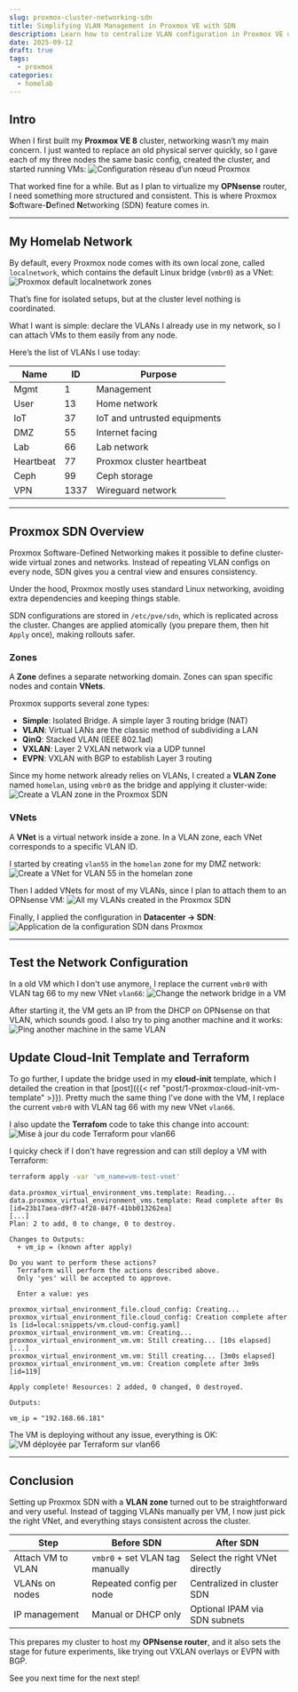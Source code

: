 ```yaml
---
slug: proxmox-cluster-networking-sdn
title: Simplifying VLAN Management in Proxmox VE with SDN
description: Learn how to centralize VLAN configuration in Proxmox VE using SDN zones and VNets, making VM networking easier and more consistent.
date: 2025-09-12
draft: true
tags:
  - proxmox
categories:
  - homelab
---
```


## Intro

When I first built my **Proxmox VE 8** cluster, networking wasn’t my main concern. I just wanted to replace an old physical server quickly, so I gave each of my three nodes the same basic config, created the cluster, and started running VMs:
![Configuration réseau d’un nœud Proxmox](img/proxmox-node-network-configuration.png)

That worked fine for a while. But as I plan to virtualize my **OPNsense** router, I need something more structured and consistent. This is where Proxmox **S**oftware-**D**efined **N**etworking (SDN) feature comes in.

---
## My Homelab Network

By default, every Proxmox node comes with its own local zone, called `localnetwork`, which contains the default Linux bridge (`vmbr0`) as a VNet:
![Proxmox default `localnetwork` zones](img/proxmox-default-localnetwork-zone.png)

That’s fine for isolated setups, but at the cluster level nothing is coordinated.

What I want is simple: declare the VLANs I already use in my network, so I can attach VMs to them easily from any node.

Here’s the list of VLANs I use today:

| Name      | ID   | Purpose                      |
| --------- | ---- | ---------------------------- |
| Mgmt      | 1    | Management                   |
| User      | 13   | Home network                 |
| IoT       | 37   | IoT and untrusted equipments |
| DMZ       | 55   | Internet facing              |
| Lab       | 66   | Lab network                  |
| Heartbeat | 77   | Proxmox cluster heartbeat    |
| Ceph      | 99   | Ceph storage                 |
| VPN       | 1337 | Wireguard network            |

---
## Proxmox SDN Overview

Proxmox Software-Defined Networking makes it possible to define cluster-wide virtual zones and networks. Instead of repeating VLAN configs on every node, SDN gives you a central view and ensures consistency.

Under the hood, Proxmox mostly uses standard Linux networking, avoiding extra dependencies and keeping things stable.

SDN configurations are stored in `/etc/pve/sdn`, which is replicated across the cluster. Changes are applied atomically (you prepare them, then hit `Apply` once), making rollouts safer.

### Zones

A **Zone** defines a separate networking domain. Zones can span specific nodes and contain **VNets**.

Proxmox supports several zone types:
- **Simple**: Isolated Bridge. A simple layer 3 routing bridge (NAT)
- **VLAN**: Virtual LANs are the classic method of subdividing a LAN
- **QinQ**: Stacked VLAN (IEEE 802.1ad)
- **VXLAN**: Layer 2 VXLAN network via a UDP tunnel
- **EVPN**: VXLAN with BGP to establish Layer 3 routing

Since my home network already relies on VLANs, I created a **VLAN Zone** named `homelan`, using `vmbr0` as the bridge and applying it cluster-wide:
![Create a VLAN zone in the Proxmox SDN](img/proxmox-create-vlan-zone-homelan.png)

### VNets

A **VNet** is a virtual network inside a zone. In a VLAN zone, each VNet corresponds to a specific VLAN ID.

I started by creating `vlan55` in the `homelan` zone for my DMZ network:
![Create a VNet for VLAN 55 in the homelan zone](img/proxmox-create-vlan-vnet-homelan.png)

Then I added VNets for most of my VLANs, since I plan to attach them to an OPNsense VM:
![All my VLANs created in the Proxmox SDN](img/proxmox-sdn-all-vlan-homelan.png)

Finally, I applied the configuration in **Datacenter → SDN**:
![Application de la configuration SDN dans Proxmox](img/proxmox-apply-sdn-homelan-configuration.png)

---
## Test the Network Configuration

In a old VM which I don't use anymore, I replace the current `vmbr0` with VLAN tag 66 to my new VNet `vlan66`:
![Change the network bridge in a VM](img/proxmox-change-vm-nic-vlan-vnet.png)

After starting it, the VM gets an IP from the DHCP on OPNsense on that VLAN, which sounds good. I also try to ping another machine and it works:
![Ping another machine in the same VLAN](img/proxmox-console-ping-vm-vlan-66.png)

## Update Cloud-Init Template and Terraform

To go further, I update the bridge used in my **cloud-init** template, which I detailed the creation in that [post]({{< ref "post/1-proxmox-cloud-init-vm-template" >}}). Pretty much the same thing I've done with the VM, I replace the current `vmbr0` with VLAN tag 66 with my new VNet `vlan66`.

I also update the **Terrafom** code to take this change into account:
![Mise à jour du code Terraform pour vlan66](img/terraform-code-update-vlan66.png)

I quicky check if I don't have regression and can still deploy a VM with Terraform:
```bash
terraform apply -var 'vm_name=vm-test-vnet'
```
```plaintext
data.proxmox_virtual_environment_vms.template: Reading...
data.proxmox_virtual_environment_vms.template: Read complete after 0s [id=23b17aea-d9f7-4f28-847f-41bb013262ea]
[...]
Plan: 2 to add, 0 to change, 0 to destroy.

Changes to Outputs:
  + vm_ip = (known after apply)

Do you want to perform these actions?
  Terraform will perform the actions described above.
  Only 'yes' will be accepted to approve.

  Enter a value: yes

proxmox_virtual_environment_file.cloud_config: Creating...
proxmox_virtual_environment_file.cloud_config: Creation complete after 1s [id=local:snippets/vm.cloud-config.yaml]
proxmox_virtual_environment_vm.vm: Creating...
proxmox_virtual_environment_vm.vm: Still creating... [10s elapsed]
[...]
proxmox_virtual_environment_vm.vm: Still creating... [3m0s elapsed]
proxmox_virtual_environment_vm.vm: Creation complete after 3m9s [id=119]

Apply complete! Resources: 2 added, 0 changed, 0 destroyed.

Outputs:

vm_ip = "192.168.66.181"
```

The VM is deploying without any issue, everything is OK:
![VM déployée par Terraform sur vlan66](img/proxmox-terraform-test-deploy-vlan66.png)

---
## Conclusion

Setting up Proxmox SDN with a **VLAN zone** turned out to be straightforward and very useful. Instead of tagging VLANs manually per VM, I now just pick the right VNet, and everything stays consistent across the cluster.

| Step              | Before SDN                      | After SDN                      |
| ----------------- | ------------------------------- | ------------------------------ |
| Attach VM to VLAN | `vmbr0` + set VLAN tag manually | Select the right VNet directly |
| VLANs on nodes    | Repeated config per node        | Centralized in cluster SDN     |
| IP management     | Manual or DHCP only             | Optional IPAM via SDN subnets  |

This prepares my cluster to host my **OPNsense router**, and it also sets the stage for future experiments, like trying out VXLAN overlays or EVPN with BGP.

See you next time for the next step!


